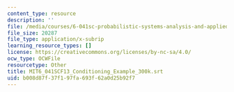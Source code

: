 ```yaml
---
content_type: resource
description: ''
file: /media/courses/6-041sc-probabilistic-systems-analysis-and-applied-probability-fall-2013/b008d87f37f197fa693f62a0d25b92f7_MIT6_041SCF13_Conditioning_Example_300k.srt
file_size: 20287
file_type: application/x-subrip
learning_resource_types: []
license: https://creativecommons.org/licenses/by-nc-sa/4.0/
ocw_type: OCWFile
resourcetype: Other
title: MIT6_041SCF13_Conditioning_Example_300k.srt
uid: b008d87f-37f1-97fa-693f-62a0d25b92f7
---
```

